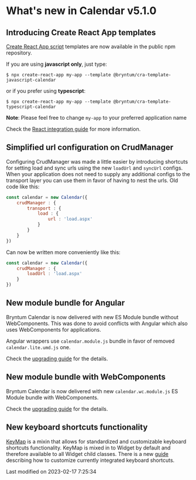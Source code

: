 # What's new in Calendar v5.1.0

## Introducing Create React App templates

[Create React App script](https://create-react-app.dev/) templates are now available in the public npm repository.

If you are using **javascript only**, just type:

```shell
$ npx create-react-app my-app --template @bryntum/cra-template-javascript-calendar
```

or if you prefer using **typescript**:

```shell
$ npx create-react-app my-app --template @bryntum/cra-template-typescript-calendar
```

**Note**: Please feel free to change `my-app` to your preferred application name

Check the [React integration guide](#Calendar/guides/quick-start/react.md) for more information.

## Simplified url configuration on CrudManager

Configuring CrudManager was made a little easier by introducing shortcuts for setting load and sync urls using the new
`loadUrl` and `syncUrl` configs. When your application does not need to supply any additional configs to the transport
layer you can use them in favor of having to nest the urls. Old code like this:

```javascript
const calendar = new Calendar({
    crudManager : {
        transport : {
            load : {
                url : 'load.aspx'
            }
        }
    }
})
```

Can now be written more conveniently like this:

```javascript
const calendar = new Calendar({
    crudManager : {
        loadUrl : 'load.aspx'
    }
})
```

## New module bundle for Angular

Bryntum Calendar is now delivered with new ES Module bundle without WebComponents. This was
done to avoid conflicts with Angular which also uses WebComponents for applications.

Angular wrappers use `calendar.module.js` bundle in favor of removed `calendar.lite.umd.js` one.

Check the [upgrading guide](#Calendar/guides/upgrades/5.1.0.md#new-module-bundle-for-angular) for the details.

## New module bundle with WebComponents

Bryntum Calendar is now delivered with new `calendar.wc.module.js` ES Module bundle with WebComponents.

Check the [upgrading guide](#Calendar/guides/upgrades/5.1.0.md#new-module-bundle-with-webcomponents) for the details.

## New keyboard shortcuts functionality

[KeyMap](#Core/widget/mixin/KeyMap) is a mixin that allows for standardized and customizable keyboard shortcuts
functionality. KeyMap is mixed in to Widget by default and therefore available to all Widget child classes. There is a
new [guide](#Grid/guides/customization/keymap.md) describing how to customize currently integrated keyboard shortcuts.


<p class="last-modified">Last modified on 2023-02-17 7:25:34</p>
